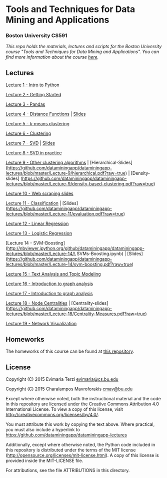 # Tools and Techniques for Data Mining and Applications
### Boston University CS591
*This repo holds the materials, lectures and scripts for the Boston University course "Tools and Techniques for Data Mining and Applications". You can find more information about the course [here](http://cs-people.bu.edu/evimaria/datascience.html).*

## Lectures
[Lecture 1 - Intro to Python](http://nbviewer.ipython.org/github/dataminingapp/dataminingapp-lectures/blob/master/Lecture-1/Intro%20to%20Python.ipynb)

[Lecture 2 - Getting Started](http://nbviewer.ipython.org/github/dataminingapp/dataminingapp-lectures/blob/master/Lecture-2/Getting-Started.ipynb)

[Lecture 3 - Pandas](http://nbviewer.ipython.org/github/dataminingapp/dataminingapp-lectures/blob/master/Lecture-3/Getting-to-know-your-data-with-Pandas.ipynb)

[Lecture 4 - Distance Functions](http://nbviewer.ipython.org/github/dataminingapp/dataminingapp-lectures/blob/master/Lecture-4/Distance-Functions.ipynb) |
[Slides](https://github.com/dataminingapp/dataminingapp-lectures/blob/master/Lecture-4/distance-functions.pdf?raw=true)

[Lecture 5 - k-means clustering](https://github.com/dataminingapp/dataminingapp-lectures/blob/master/Lecture-5/kmeanspp.pdf?raw=true)

[Lecture 6 - Clustering](http://nbviewer.ipython.org/github/dataminingapp/dataminingapp-lectures/blob/master/Lecture-6/Clustering.ipynb)

[Lecture 7 - SVD](http://nbviewer.ipython.org/github/dataminingapp/dataminingapp-lectures/blob/master/Lecture-7/SVD-I.ipynb) |
[Slides](https://github.com/dataminingapp/dataminingapp-lectures/blob/master/Lecture-7/SVD.pdf?raw=true)

[Lecture 8 - SVD in practice](http://nbviewer.ipython.org/github/dataminingapp/dataminingapp-lectures/blob/master/Lecture-8/SVD-II.ipynb)

[Lecture 9 - Other clustering algorithms](http://nbviewer.ipython.org/github/dataminingapp/dataminingapp-lectures/blob/master/Lecture-9/Other-Clustering-Algorithms.ipynb) |
[Hierarchical-Slides] (https://github.com/dataminingapp/dataminingapp-lectures/blob/master/Lecture-9/hierarchical.pdf?raw=true) |
[Density-slides] (https://github.com/dataminingapp/dataminingapp-lectures/blob/master/Lecture-9/density-based-clustering.pdf?raw=true)

[Lecture 10 - Web scraping slides](https://github.com/dataminingapp/dataminingapp-lectures/blob/master/Lecture-10/webscraping.pdf?raw=true)

[Lecture 11 - Classification](http://nbviewer.ipython.org/github/dataminingapp/dataminingapp-lectures/blob/master/Lecture-11/Intro-to-Classification.ipynb) |
[Slides] (https://github.com/dataminingapp/dataminingapp-lectures/blob/master/Lecture-11/evaluation.pdf?raw=true)

[Lecture 12 - Linear Regression](http://nbviewer.ipython.org/github/dataminingapp/dataminingapp-lectures/blob/master/Lecture-12/Linear-Regression.ipynb)

[Lecture 13 - Logistic Regression](http://nbviewer.ipython.org/github/dataminingapp/dataminingapp-lectures/blob/master/Lecture-13/Logistic-Regression.ipynb)

[Lecture 14 - SVM-Boosting](http://nbviewer.ipython.org/github/dataminingapp/dataminingapp-lectures/blob/master/Lecture-14/\
SVMs-Boosting.ipynb) |
[Slides] (https://github.com/dataminingapp/dataminingapp-lectures/blob/master/Lecture-14/svm-boosting.pdf?raw=true)

[Lecture 15 - Text Analysis and Topic Modeling](https://github.com/dataminingapp/dataminingapp-lectures/blob/master/Lecture-15)

[Lecture 16 - Introduction to graph analysis](https://github.com/dataminingapp/dataminingapp-lectures/blob/master/Lecture-16)

[Lecture 17 - Introduction to graph analysis](http://nbviewer.ipython.org/github/dataminingapp/dataminingapp-lectures/blob/master/Lecture-17/GraphAnalysis-I.ipynb)

[Lecture 18 - Node Centralities](http://nbviewer.ipython.org/github/dataminingapp/dataminingapp-lectures/blob/master/Lecture-18/GraphAnalysis-II.ipynb) |
[Centrality-slides] (https://github.com/dataminingapp/dataminingapp-lectures/blob/master/Lecture-18/Centrality-Measures.pdf?raw=true)


[Lecture 19 - Network Visualization](https://github.com/dataminingapp/dataminingapp-lectures/blob/master/Lecture-19)


## Homeworks
The homeworks of this course can be found at [this repository](https://github.com/dataminingapp/spring-2015-homeworks).

## License
Copyright (C) 2015 Evimaria Terzi <evimaria@cs.bu.edu>

Copyright (C) 2015 Charalampos Mavroforakis <cmav@bu.edu>

Except where otherwise noted, both the instructional material and the code in 
this repository are licensed under the Creative Commons Attribution 4.0 
International License. To view a copy of this license, visit 
http://creativecommons.org/licenses/by/4.0/.

You must attribute this work by copying the text above. Where 
practical, you must also include a hyperlink to 
https://github.com/dataminingapp/dataminingapp-lectures

Additionally, except where otherwise noted, the Python code included in this 
repository is distributed under the terms of the MIT license 
(http://opensource.org/licenses/mit-license.html). A copy of this license is
provided inside the MIT-LICENSE file.

For attributions, see the file ATTRIBUTIONS in this directory.
